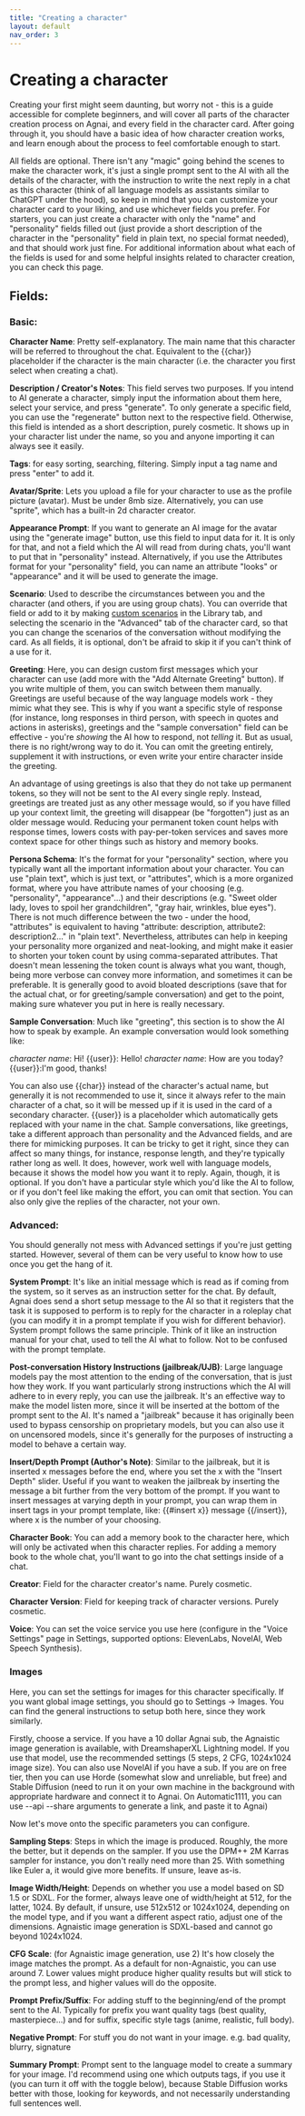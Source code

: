 ```yaml
---
title: "Creating a character"
layout: default
nav_order: 3
---
```

# Creating a character

Creating your first might seem daunting, but worry not - this is a guide accessible for complete beginners, and will cover all parts of the character creation process on Agnai, and every field in the character card. After going through it, you should have a basic idea of how character creation works, and learn enough about the process to feel comfortable enough to start.

All fields are optional. There isn't any "magic" going behind the scenes to make the character work, it's just a single prompt sent to the AI with all the details of the character, with the instruction to write the next reply in a chat as this character (think of all language models as assistants similar to ChatGPT under the hood), so keep in mind that you can customize your character card to your liking, and use whichever fields you prefer. For starters, you can just create a character with only the "name" and "personality" fields filled out (just provide a short description of the character in the "personality" field in plain text, no special format needed), and that should work just fine. For additional information about what each of the fields is used for and some helpful insights related to character creation, you can check this page.

## Fields:

### Basic:

**Character Name**: Pretty self-explanatory. The main name that this character will be referred to throughout the chat. Equivalent to the {{char}} placeholder if the character is the main character (i.e. the character you first select when creating a chat).

**Description / Creator's Notes**: This field serves two purposes. If you intend to AI generate a character, simply input the information about them here, select your service, and press "generate". To only generate a specific field, you can use the "regenerate" button next to the respective field. Otherwise, this field is intended as a short description, purely cosmetic. It shows up in your character list under the name, so you and anyone importing it can always see it easily.

**Tags**: for easy sorting, searching, filtering. Simply input a tag name and press "enter" to add it.

**Avatar/Sprite**: Lets you upload a file for your character to use as the profile picture (avatar). Must be under 8mb size. Alternatively, you can use "sprite", which has a built-in 2d character creator.

**Appearance Prompt**: If you want to generate an AI image for the avatar using the "generate image" button, use this field to input data for it. It is only for that, and not a field which the AI will read from during chats, you'll want to put that in "personality" instead. Alternatively, if you use the Attributes format for your "personality" field, you can name an attribute "looks" or "appearance" and it will be used to generate the image.

**Scenario**: Used to describe the circumstances between you and the character (and others, if you are using group chats). You can override that field or add to it by making [custom scenarios](https://agnai.guide/docs/library/scenarios) in the Library tab, and selecting the scenario in the "Advanced" tab of the character card, so that you can change the scenarios of the conversation without modifying the card. As all fields, it is optional, don't be afraid to skip it if you can't think of a use for it.

**Greeting**: Here, you can design custom first messages which your character can use (add more with the "Add Alternate Greeting" button). If you write multiple of them, you can switch between them manually. Greetings are useful because of the way language models work - they mimic what they see. This is why if you want a specific style of response (for instance, long responses in third person, with speech in quotes and actions in asterisks), greetings and the "sample conversation" field can be effective - you're *showing* the AI how to respond, not *telling* it. But as usual, there is no right/wrong way to do it. You can omit the greeting entirely, supplement it with instructions, or even write your entire character inside the greeting.

An advantage of using greetings is also that they do not take up permanent tokens, so they will not be sent to the AI every single reply. Instead, greetings are treated just as any other message would, so if you have filled up your context limit, the greeting will disappear (be "forgotten") just as an older message would. Reducing your permanent token count helps with response times, lowers costs with pay-per-token services and saves more context space for other things such as history and memory books.

**Persona Schema**: It's the format for your "personality" section, where you typically want all the important information about your character. You can use "plain text", which is just text, or "attributes", which is a more organized format, where you have attribute names of your choosing (e.g. "personality", "appearance"...) and their descriptions (e.g. "Sweet older lady, loves to spoil her grandchildren", "gray hair, wrinkles, blue eyes"). There is not much difference between the two - under the hood, "attributes" is equivalent to having "attribute: description, attribute2: description2..." in "plain text". Nevertheless, attributes can help in keeping your personality more organized and neat-looking, and might make it easier to shorten your token count by using comma-separated attributes. That doesn't mean lessening the token count is always what you want, though, being more verbose can convey more information, and sometimes it can be preferable. It is generally good to avoid bloated descriptions (save that for the actual chat, or for greeting/sample conversation) and get to the point, making sure whatever you put in here is really necessary.

**Sample Conversation**: Much like "greeting", this section is to show the AI how to speak by example. An example conversation would look something like:

*character name*: Hi!
{{user}}: Hello!
*character name*: How are you today?
{{user}}:I'm good, thanks!

You can also use {{char}} instead of the character's actual name, but generally it is not recommended to use it, since it always refer to the main character of a chat, so it will be messed up if it is used in the card of a secondary character. {{user}} is a placeholder which automatically gets replaced with your name in the chat.
Sample conversations, like greetings, take a different approach than personality and the Advanced fields, and are there for mimicking purposes. It can be tricky to get it right, since they can affect so many things, for instance, response length, and they're typically rather long as well. It does, however, work well with language models, because it shows the model how you want it to reply. Again, though, it is optional. If you don't have a particular style which you'd like the AI to follow, or if you don't feel like making the effort, you can omit that section. You can also only give the replies of the character, not your own.

### Advanced:

You should generally not mess with Advanced settings if you're just getting started. However, several of them can be very useful to know how to use once you get the hang of it.

**System Prompt**: It's like an initial message which is read as if coming from the system, so it serves as an instruction setter for the chat. By default, Agnai does send a short setup message to the AI so that it registers that the task it is supposed to perform is to reply for the character in a roleplay chat (you can modify it in a prompt template if you wish for different behavior). System prompt follows the same principle. Think of it like an instruction manual for your chat, used to tell the AI what to follow. Not to be confused with the prompt template.

**Post-conversation History Instructions (jailbreak/UJB)**: Large language models pay the most attention to the ending of the conversation, that is just how they work. If you want particularly strong instructions which the AI will adhere to in every reply, you can use the jailbreak. It's an effective way to make the model listen more, since it will be inserted at the bottom of the prompt sent to the AI. It's named a "jailbreak" because it has originally been used to bypass censorship on proprietary models, but you can also use it on uncensored models, since it's generally for the purposes of instructing a model to behave a certain way.

**Insert/Depth Prompt (Author's Note)**: Similar to the jailbreak, but it is inserted x messages before the end, where you set the x with the "Insert Depth" slider. Useful if you want to weaken the jailbreak by inserting the message a bit further from the very bottom of the prompt. If you want to insert messages at varying depth in your prompt, you can wrap them in insert tags in your prompt template, like: {{#insert x}} message {{/insert}}, where x is the number of your choosing.

**Character Book**: You can add a memory book to the character here, which will only be activated when this character replies. For adding a memory book to the whole chat, you'll want to go into the chat settings inside of a chat.

**Creator**: Field for the character creator's name. Purely cosmetic.

**Character Version**: Field for keeping track of character versions. Purely cosmetic.

**Voice**: You can set the voice service you use here (configure in the "Voice Settings" page in Settings, supported options: ElevenLabs, NovelAI, Web Speech Synthesis).

### Images

Here, you can set the settings for images for this character specifically. If you want global image settings, you should go to Settings -> Images. You can find the general instructions to setup both here, since they work similarly.

Firstly, choose a service. If you have a 10 dollar Agnai sub, the Agnaistic image generation is available, with DreamshaperXL Lightning model. If you use that model, use the recommended settings (5 steps, 2 CFG, 1024x1024 image size). You can also use NovelAI if you have a sub. If you are on free tier, then you can use Horde (somewhat slow and unreliable, but free) and Stable Diffusion (need to run it on your own machine in the background with appropriate hardware and connect it to Agnai. On Automatic1111, you can use --api --share arguments to generate a link, and paste it to Agnai)

Now let's move onto the specific parameters you can configure.

**Sampling Steps**: Steps in which the image is produced. Roughly, the more the better, but it depends on the sampler. If you use the DPM++ 2M Karras sampler for instance, you don't really need more than 25. With something like Euler a, it would give more benefits. If unsure, leave as-is.

**Image Width/Height**: Depends on whether you use a model based on SD 1.5 or SDXL. For the former, always leave one of width/height at 512, for the latter, 1024. By default, if unsure, use 512x512 or 1024x1024, depending on the model type, and if you want a different aspect ratio, adjust one of the dimensions. Agnaistic image generation is SDXL-based and cannot go beyond 1024x1024.

**CFG Scale**: (for Agnaistic image generation, use 2) It's how closely the image matches the prompt. As a default for non-Agnaistic, you can use around 7. Lower values might produce higher quality results but will stick to the prompt less, and higher values will do the opposite.

**Prompt Prefix/Suffix**: For adding stuff to the beginning/end of the prompt sent to the AI. Typically for prefix you want quality tags (best quality, masterpiece...) and for suffix, specific style tags (anime, realistic, full body).

**Negative Prompt**: For stuff you do not want in your image. e.g. bad quality, blurry, signature

**Summary Prompt**: Prompt sent to the language model to create a summary for your image. I'd recommend using one which outputs tags, if you use it (you can turn it off with the toggle below), because Stable Diffusion works better with those, looking for keywords, and not necessarily understanding full sentences well.